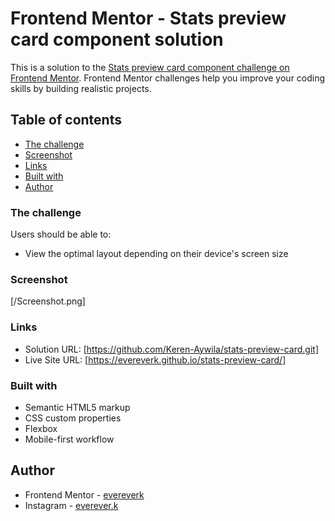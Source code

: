 # Frontend Mentor - Stats preview card component solution

This is a solution to the [Stats preview card component challenge on Frontend Mentor](https://www.frontendmentor.io/challenges/stats-preview-card-component-8JqbgoU62). Frontend Mentor challenges help you improve your coding skills by building realistic projects. 

## Table of contents

  - [The challenge](#the-challenge)
  - [Screenshot](#screenshot)
  - [Links](#links)
  - [Built with](#built-with)
- [Author](#autho)

### The challenge

Users should be able to:

- View the optimal layout depending on their device's screen size

### Screenshot

[/Screenshot.png]

### Links

- Solution URL: [https://github.com/Keren-Aywila/stats-preview-card.git]
- Live Site URL: [https://evereverk.github.io/stats-preview-card/]

### Built with

- Semantic HTML5 markup
- CSS custom properties
- Flexbox
- Mobile-first workflow


## Author

- Frontend Mentor - [evereverk](https://www.frontendmentor.io/profile/evereverk)
- Instagram - [everever.k](https://www.instagram.com/everever.k)
